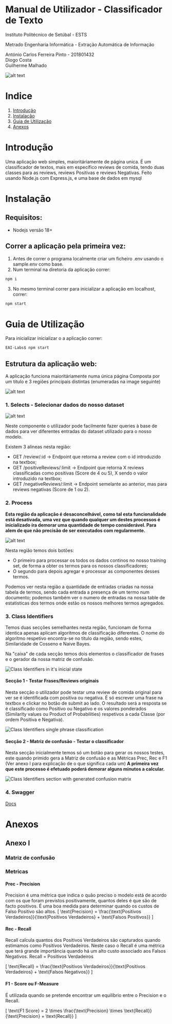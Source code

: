 # Manual de Utilizador - Classificador de Texto

Instituto Politécnico de Setúbal - ESTS

Metrado Engenharia Informática - Extração Automática de Informação

António Carlos Ferreira Pinto - 201801432<br>
Diogo Costa<br>
Guilherme Malhado<br>

![alt text](images/ips.png)

<div style="page-break-after: always;"></div>

# Indice

1. [Introdução](#1)
2. [Instalação](#2)
3. [Guia de Utilização](#3)
4. [Anexos](#4)

<div style="page-break-after: always;"></div>

# Introdução <a name="1"></a>

Uma aplicação web simples, maioritáriamente de página unica. É um classificador de textos, mais em específico reviews de comida, tendo duas classes para as reviews, reviews Positivas e reviews Negativas.
Feito usando Node.js com Express.js, e uma base de dados em mysql

# Instalação <a name="2"></a>

## Requisitos:

- Nodejs versão 18+

## Correr a aplicação pela primeira vez:

1. Antes de correr o programa localmente criar um ficheiro .env usando o sample.env como base.
2. Num terminal na diretoria da aplicação correr:

```bash
npm i
```

3. No mesmo terminal correr para inicializar a aplicação em localhost, correr:

```bash
npm start
```

# Guia de Utilização <a name="3"></a>

Para inicializar inicializar o a aplicação correr:

```bash
EAI-Labs$ npm start
```

## Estrutura da aplicação web:
A aplicação funciona maioritáriamente numa única página Composta por um titulo e 3 regiões principais distintas (enumeradas na image seguinte)

![alt text](images/fullPage.png)

### 1. Selects - Selecionar dados do nosso dataset

![alt text](images/region1.png)

Neste componente o utilizador pode facilmente fazer queries à base de dados para ver diferentes entradas do dataset utilizado para o nosso modelo.

Existem 3 alineas nesta região:

- GET /review/:id -> Endpoint que retorna a review com o id introduzido na textbox;
- GET /positiveReviews/:limit -> Endpoint que retorna X reviews classificadas como positivas (Score de 4 ou 5), X sendo o valor introduzido na textbox;
- GET /negativeReviews/:limit -> Endpoint semelante ao anterior, mas para reviews negativas (Score de 1 ou 2).

### 2. Process
**Esta região da aplicação é desaconcelhável, como tal esta funcionalidade está desativada, uma vez que quando qualquer um destes processos é inicializado íra demorar uma quantidade de tempo considerável. Para alem de que não precisão de ser executados com regularmente.**

![alt text](images/region2.png)

Nesta região temos dois botões:

- O primeiro para processar os todos os dados continos no nosso training set, de forma a obter os termos para os nossos classificadores;
- O segundo para depois agregar e processar as componentes desses termos.

Podemos ver nesta região a quantidade de entradas criadas na nossa tabela de termos, sendo cada entrada a presença de um termo num documento; podemos também ver o numero de entradas na nossa table de estatisticas dos termos onde estão os nossos melhores termos agregados.

### 3. Class Identifiers
Temos duas secções semelhantes nesta região, funcionam de forma identica apenas aplicam algoritmos de classificação diferentes. O nome do algoritmo respetivo encontra-se no titulo da região, sendo estes, Similaridade de Cosseno e Naive Bayes.

Na "caixa" de cada secção temos dois elementos o classificador de frases e o gerador da nossa matriz de confusão.

![Class Identifiers in it's inicial state](images/region3-before.png)

#### Secção 1 - Testar Frases/Reviews originais

Nesta secção o utilizador pode testar uma review de comida original para ver se é identificada com positiva ou negativa.
É só escrever uma frase na textbox e clickar no botão de submit ao lado.
O resultado será a resposta se é classificado como Positivo ou Negativo e os valores ponderados (Similarity values ou Product of Probabilities) respetivos a cada Classe (por ordem Positiva e Negativa).

![Class Identifiers single phrase classification](images/region3-phrase.png)

#### Secção 2 - Matriz de confusão - Testar o classificador

Nesta secção inicialmente temos só um botão para gerar os nossos testes, este quando primido gera a Matriz de confusão e as Métricas Prec, Rec e F1 (Ver anexo I para explicação de o que significa cada um)
**A primeira vez que este processo é efetuado poderá demorar alguns minutos a calcular.**

![Class Identifiers section with generated confusion matrix](images/region3-matrix.png)

### 4. Swagger
[Docs](https://swagger.io/docs/)

# Anexos <a name="4"></a>

## Anexo I

### Matriz de confusão

### Metricas
#### Prec - Precision
Precision é uma métrica que indica o quão preciso o modelo está de acordo com os que foram previstos
positivamente, quantos deles é que são de facto positivos. É uma boa medida para determinar quando os
custos de Falso Positivo são altos.
\[
\text{Precision} = \frac{\text{Positivos Verdadeiros}}{\text{Positivos Verdadeiros} + \text{Falsos Positivos}}
\]
#### Rec - Recall
Recall calcula quantos dos Positivos Verdadeiros são capturados quando estimamos como Positivos
Verdadeiros. Neste caso o Recall é uma métrica que terá grande importância quando há um alto custo
associado aos Falsos Negativos.
Recall = Positivos Verdadeiros

\[
\text{Recall} = \frac{\text{Positivos Verdadeiros}}{\text{Positivos Verdadeiros} + \text{Falsos Negativos}}
\]

#### F1 - Score ou F-Measure
É utilizada quando se pretende encontrar um equilíbrio entre o Precision e o Recall. 

\[
\text{F1 Score} = 2 \times \frac{\text{Precision} \times \text{Recall}}{\text{Precision} + \text{Recall}}
\]
